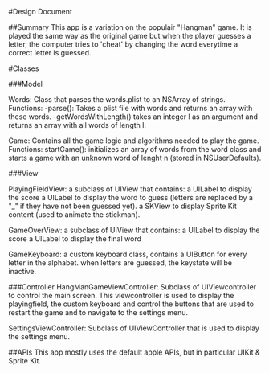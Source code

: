 #Design Document

##Summary
This app is a variation on the populair "Hangman" game. It is played the same way as the original game but when the player guesses a letter, the computer tries to 'cheat' by changing the word everytime a correct letter is guessed.


#Classes

###Model

Words: Class that parses the words.plist to an NSArray of strings.
Functions:
-parse(): Takes a plist file with words and returns an array with these words.
-getWordsWithLength() takes an integer l as an argument and returns an array with all words of length l.

Game: Contains all the game logic and algorithms needed to play the game.
Functions:
startGame(): initializes an array of words from the word class and starts a game with an unknown word of lenght n (stored in NSUserDefaults).




###View

PlayingFieldView: a subclass of UIView that contains:
	a UILabel to display the score
	a UILabel to display the word to guess (letters are replaced by a "_" if they have not been guessed yet).
	a SKView to display Sprite Kit content (used to animate the stickman).

GameOverView: a subclass of UIView that contains:
	a UILabel to display the score
	a UILabel to display the final word

GameKeyboard: a custom keyboard class, contains a UIButton for every letter in the alphabet. when letters are guessed, the keystate will be inactive.



###Controller
HangManGameViewController: Subclass of UIViewcontroller to control the main screen. This viewcontroller is used to display the playingfield, the custom keyboard and control the buttons that are used to restart the game and to navigate to the settings menu.

SettingsViewController: Subclass of UIViewController that is used to display the settings menu.


##APIs
This app mostly uses the default apple APIs, but in particular UIKit & Sprite Kit.
